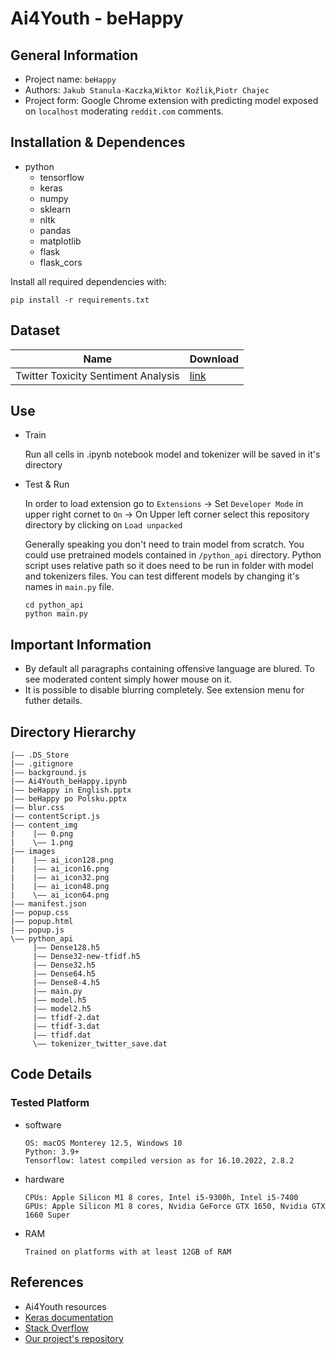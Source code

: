 Ai4Youth - beHappy
===
## General Information
- Project name:  `beHappy`
- Authors:  `Jakub Stanula-Kaczka`,`Wiktor Koźlik`,`Piotr Chajec`
- Project form: Google Chrome extension with predicting model exposed on `localhost` moderating `reddit.com` comments.

## Installation & Dependences
- python
    - tensorflow
    - keras
    - numpy
    - sklearn
    - nltk
    - pandas
    - matplotlib
    - flask
    - flask_cors

Install all required dependencies with:

```pip install -r requirements.txt``` 

## Dataset
| Name | Download |
| ---      | ---   |
| Twitter Toxicity Sentiment Analysis | [link](https://www.kaggle.com/datasets/ashwiniyer176/toxic-tweets-dataset) |

## Use
- Train
  
  Run all cells in .ipynb notebook model 
  and tokenizer will be saved in it's directory
- Test & Run

    In order to load extension go to `Extensions` -> Set `Developer Mode` in upper right cornet to `On` -> On Upper left corner select this repository directory by clicking on `Load unpacked`

    Generally speaking you don't need to train model from scratch. You could use pretrained models contained in ```/python_api``` directory.
    Python script uses relative path so it does need to be run in folder with model and tokenizers files.
    You can test different models by changing it's names in `main.py` file.

      cd python_api
      python main.py

## Important Information
- By default all paragraphs containing offensive language are blured. To see moderated content simply hower mouse on it.
- It is possible to disable blurring completely. See extension menu for futher details.
  

## Directory Hierarchy
```
|—— .DS_Store
|—— .gitignore
|—— background.js
|—— Ai4Youth_beHappy.ipynb
|—— beHappy in English.pptx
|—— beHappy po Polsku.pptx
|—— blur.css
|—— contentScript.js
|—— content_img
|    |—— 0.png
|    \—— 1.png
|—— images
|    |—— ai_icon128.png
|    |—— ai_icon16.png
|    |—— ai_icon32.png
|    |—— ai_icon48.png
|    \—— ai_icon64.png
|—— manifest.json
|—— popup.css
|—— popup.html
|—— popup.js
\—— python_api
     |—— Dense128.h5
     |—— Dense32-new-tfidf.h5
     |—— Dense32.h5
     |—— Dense64.h5
     |—— Dense8-4.h5
     |—— main.py
     |—— model.h5
     |—— model2.h5
     |—— tfidf-2.dat
     |—— tfidf-3.dat
     |—— tfidf.dat
     \—— tokenizer_twitter_save.dat
```
## Code Details
### Tested Platform
- software
  ```
  OS: macOS Monterey 12.5, Windows 10
  Python: 3.9+
  Tensorflow: latest compiled version as for 16.10.2022, 2.8.2
  ```
- hardware
  ```
  CPUs: Apple Silicon M1 8 cores, Intel i5-9300h, Intel i5-7400
  GPUs: Apple Silicon M1 8 cores, Nvidia GeForce GTX 1650, Nvidia GTX 1660 Super
  ```
- RAM
  ```
  Trained on platforms with at least 12GB of RAM
  ```

## References
- Ai4Youth resources
- [Keras documentation](https://keras.io)
- [Stack Overflow](https://stackoverflow.com)
- [Our project's repository](https://github.com/Jakub-S-K/beHappy-Ai4Youth)  
